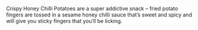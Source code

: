 Crispy Honey Chilli Potatoes are a super addictive snack – fried potato fingers are tossed in a sesame honey chilli sauce that’s sweet and spicy and will give you sticky fingers that you’ll be licking. 
